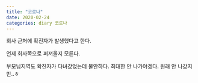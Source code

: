 ```yaml
---
title: "코로나"
date: 2020-02-24
categories: diary 코로나
---
```

회사 근처에 확진자가 발생했다고 한다.

언제 회사쪽으로 퍼져올지 모른다.

부모님지역도 확진자가 다녀갔었는데 불안하다.
최대한 안 나가야겠다. 원래 안 나갔지만..ㅎ
